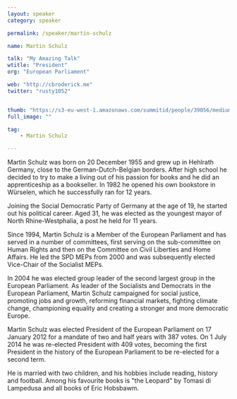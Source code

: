 ```yaml
---
layout: speaker
category: speaker

permalink: /speaker/martin-schulz

name: Martin Schulz

talk: "My Amazing Talk"
wtitle: "President"
org: "European Parliament"

web: "http://cbroderick.me"
twitter: "rusty1052"


thumb: "https://s3-eu-west-1.amazonaws.com/summitid/people/39056/medium/elon.jpg?1408478846"
full_image: ""

tag: 
    - Martin Schulz

---
```


Martin Schulz was born on 20 December 1955 and grew up in Hehlrath Germany, close to the German-Dutch-Belgian borders. After high school he decided to try to make a living out of his passion for books and he did an apprenticeship as a bookseller. In 1982 he opened his own bookstore in Würselen, which he successfully ran for 12 years.

Joining the Social Democratic Party of Germany at the age of 19, he started out his political career. Aged 31, he was elected as the youngest mayor of North Rhine-Westphalia, a post he held for 11 years.

Since 1994, Martin Schulz is a Member of the European Parliament and has served in a number of committees, first serving on the sub-committee on Human Rights and then on the Committee on Civil Liberties and Home Affairs. He led the SPD MEPs from 2000 and was subsequently elected Vice-Chair of the Socialist MEPs.

In 2004 he was elected group leader of the second largest group in the European Parliament. As leader of the Socialists and Democrats in the European Parliament, Martin Schulz campaigned for social justice, promoting jobs and growth, reforming financial markets, fighting climate change, championing equality and creating a stronger and more democratic Europe.

Martin Schulz was elected President of the European Parliament on 17 January 2012 for a mandate of two and half years with 387 votes. On 1 July 2014 he was re-elected President with 409 votes, becoming the first President in the history of the European Parliament to be re-elected for a second term.

He is married with two children, and his hobbies include reading, history and football. Among his favourite books is "the Leopard" by Tomasi di Lampedusa and all books of Eric Hobsbawm.